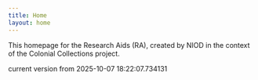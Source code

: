 ```yaml
---
title: Home
layout: home
---
```


This homepage for the Research Aids (RA), created by NIOD in the context of the Colonial Collections project. 


current version from 2025-10-07 18:22:07.734131
